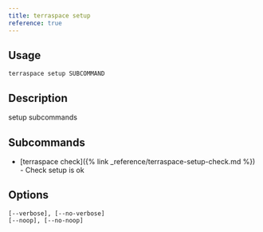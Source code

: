```yaml
---
title: terraspace setup
reference: true
---
```


## Usage

    terraspace setup SUBCOMMAND

## Description

setup subcommands

## Subcommands

* [terraspace check]({% link _reference/terraspace-setup-check.md %}) - Check setup is ok

## Options

```
[--verbose], [--no-verbose]
[--noop], [--no-noop]
```

